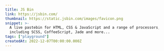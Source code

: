 ```yaml
---
title: JS Bin
link: https://jsbin.com/
thumbnail: https://static.jsbin.com/images/favicon.png
snippet: >-
  A live pastebin for HTML, CSS & JavaScript and a range of processors,
  including SCSS, CoffeeScript, Jade and more...
tags: ["playground"]
createdAt: 2022-12-07T00:00:00.000Z
---
```

